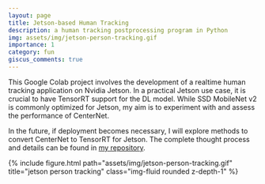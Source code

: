 ```yaml
---
layout: page
title: Jetson-based Human Tracking
description: a human tracking postprocessing program in Python
img: assets/img/jetson-person-tracking.gif
importance: 1
category: fun
giscus_comments: true
---
```


This Google Colab project involves the development of a realtime human tracking application on Nvidia Jetson. In a practical Jetson use case, it is crucial to have TensorRT support for the DL model. While SSD MobileNet v2 is commonly optimized for Jetson, my aim is to experiment with and assess the performance of CenterNet.

In the future, if deployment becomes necessary, I will explore methods to convert CenterNet to TensorRT for Jetson. The complete thought process and details can be found in [my repository](https://github.com/ykchong45/jetson-tracking-person).

<div class="row">
    <div class="col-sm mt-3 mt-md-0">
        {% include figure.html path="assets/img/jetson-person-tracking.gif" title="jetson person tracking" class="img-fluid rounded z-depth-1" %}
    </div>
</div>